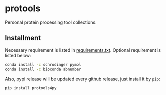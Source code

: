 # protools
Personal protein processing tool collections.

## Installment

Necessary requirement is listed in [requirements.txt](./requirements.txt).
Optional requirement is listed below:
```bash
conda install -c schrodinger pymol
conda install -c bioconda abnumber
```
Also, pypi release will be updated every github release, just install it by `pip`:
```bash
pip install protools4py
```
